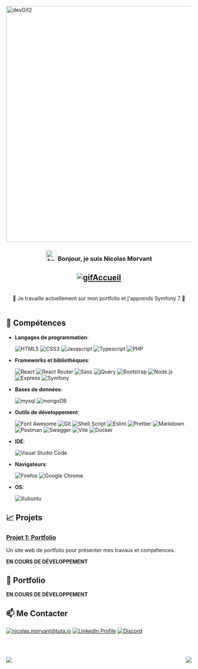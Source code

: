 <img src="https://cdn.dribbble.com/users/1233499/screenshots/3850691/web-development.gif" alt="devGif2" align="center" width="1000" height="640" loading="eager">

<h3 align="center">
  <img src="https://media.giphy.com/media/hvRJCLFzcasrR4ia7z/giphy.gif" width="28" alt="handWaves"> 
  Bonjour, je suis Nicolas Morvant
</h3>

<h2 align="center">
  <a href="https://git.io/typing-svg">
    <img src="https://readme-typing-svg.herokuapp.com?font=Fira+Code&duration=3000&pause=1000&center=true&vCenter=true&multiline=true&random=false&width=800&height=100&lines=Bienvenue+sur+mon+profil+GitHub+!;Je+suis+un+d%C3%A9veloppeur+passionn%C3%A9;et+enthousiaste+%C3%A0+l'id%C3%A9e+de+collaborer+%C3%A0+de+nouveaux+projets." alt="gifAccueil">
  </a>
</h2>
<br/>
<div align="center">🔭 Je travaille actuellement sur mon portfolio et j'apprends Symfony 7 🌱</div> 
<br/>

## 🔧 Compétences

- **Langages de programmation**:  <br/>

  <img src="https://img.shields.io/badge/html5-E34F26?style=for-the-badge&logo=html5&logoColor=white" alt="HTML5"> 
  <img src="https://img.shields.io/badge/css-1572B6?style=for-the-badge&logo=css3&logoColor=white" alt="CSS3"> 
  <img src="https://img.shields.io/badge/JavaScript-323330?style=for-the-badge&logo=javascript&logoColor=F7DF1E" alt="Javascript"> 
  <img src="https://img.shields.io/badge/TypeScript-007ACC?style=for-the-badge&logo=typescript&logoColor=white" alt="Typescript"> 
  <img src="https://img.shields.io/badge/PHP-777BB4?style=for-the-badge&logo=php&logoColor=white" alt="PHP">

- **Frameworks et bibliothèques**: <br/>

  <img src="https://img.shields.io/badge/react-61DAFB?style=for-the-badge&logo=react&logoColor=black" alt="React"> 
  <img src="https://img.shields.io/badge/React_Router-CA4245?style=for-the-badge&logo=react-router&logoColor=white" alt="React Router"> 
  <img src="https://img.shields.io/badge/Sass-CC6699?style=for-the-badge&logo=sass&logoColor=white" alt="Sass"> 
  <img src="https://img.shields.io/badge/jquery-0769AD?style=for-the-badge&logo=jquery&logoColor=white" alt="jQuery">  
  <img src="https://img.shields.io/badge/bootstrap-7952B3?style=for-the-badge&logo=bootstrap&logoColor=white" alt="Bootstrap">
  <img src="https://img.shields.io/badge/node.js-339933?style=for-the-badge&logo=Node.js&logoColor=white" alt="Node.js"> 
  <img src="https://img.shields.io/badge/express-323330?style=for-the-badge&logo=express&logoColor=white" alt="Express"> 
  <img src="https://img.shields.io/badge/symfony-323330?style=for-the-badge&logo=symfony&logoColor=white" alt="Symfony">

- **Bases de données**:  <br/>

  <img src="https://img.shields.io/badge/mysql-4479A1?style=for-the-badge&logo=mysql&logoColor=white" alt="mysql"> <img src="https://img.shields.io/badge/mongoDB-47A248?style=for-the-badge&logo=MongoDB&logoColor=white" alt="mongoDB">

- **Outils de développement**: <br/>

  <img src="https://img.shields.io/badge/fontawesome-339AF0?style=for-the-badge&logo=fontawesome&logoColor=white" alt="Font Awesome"> 
  
  <img src="https://img.shields.io/badge/git-F05032?style=for-the-badge&logo=git&logoColor=white" alt="Git"> 
  <img src="https://img.shields.io/badge/Shell_Script-323330?style=for-the-badge&logo=gnu-bash&logoColor=white" alt="Shell Script">
  
  <img src="https://img.shields.io/badge/eslint-3A33D1?style=for-the-badge&logo=eslint&logoColor=white" alt="Eslint"> 
  <img src="https://img.shields.io/badge/prettier-1A2C34?style=for-the-badge&logo=prettier&logoColor=F7BA3E" alt="Prettier">
  <img src="https://img.shields.io/badge/Markdown-323330?style=for-the-badge&logo=markdown&logoColor=white" alt="Markdown"> 

  <img src="https://img.shields.io/badge/Postman-FF6C37?style=for-the-badge&logo=postman&logoColor=white" alt="Postman">
  <img src="https://img.shields.io/badge/Swagger-85EA2D?style=for-the-badge&logo=swagger&logoColor=black" alt="Swagger">

  <img src="https://img.shields.io/badge/Vite-646CFF?style=for-the-badge&logo=vite&logoColor=white" alt="Vite">


  <img src="https://img.shields.io/badge/Docker-2496ED?style=for-the-badge&logo=docker&logoColor=white" alt="Docker">


- **IDE**: <br/>

  <img src="https://img.shields.io/badge/Visual_Studio_Code-0078D4?style=for-the-badge&logo=visual%20studio%20code&logoColor=white" alt="Visual Studio Code">

- **Navigateurs**: <br/>

  <img src="https://img.shields.io/badge/Firefox_Browser-FF7139?style=for-the-badge&logo=Firefox-Browser&logoColor=white" alt="Firefox"> <img src="https://img.shields.io/badge/Google_chrome-4285F4?style=for-the-badge&logo=Google-chrome&logoColor=white" alt="Google Chrome">

- **OS**:  <br/>

  <img src="https://img.shields.io/badge/Xubuntu-0078D6?style=for-the-badge&logo=xfce&logoColor=white" alt="Xubuntu">



## 📈 Projets

### [Projet 1: Portfolio](https://github.com/nicolasmorvant/portfolio)
Un site web de portfolio pour présenter mes travaux et compétences.

__EN COURS DE DÉVELOPPEMENT__

## 📝 Portfolio
__EN COURS DE DÉVELOPPEMENT__

## 📫 Me Contacter
[![nicolas.morvant@tuta.io](https://img.shields.io/badge/Tutanota-840010?style=for-the-badge&logo=Tutanota&logoColor=white)](mailto:nicolas.morvant@tuta.io)
[![LinkedIn Profile](https://img.shields.io/badge/LinkedIn-0077B5?style=for-the-badge&logo=linkedin&logoColor=white)](https://www.linkedin.com/in/nicolasmorvant/)
[![Discord](https://img.shields.io/badge/Discord-7289DA?style=for-the-badge&logo=discord&logoColor=white)](https://discordapp.com/users/nicolasmorvant)

<br/><br/>

<img src="https://readme-typing-svg.herokuapp.com?font=Fira+Code&duration=3000&pause=1000&center=true&vCenter=true&multiline=true&random=false&width=1000&height=100&lines=Merci+de+visiter+mon+profil+!+;N'h%C3%A9sitez+pas+%C3%A0+explorer+mes+projets+;et+%C3%A0+me+contacter.">

<img src="https://img.shields.io/badge/Made%20with-Markdown-1f425f.svg" align="right">
